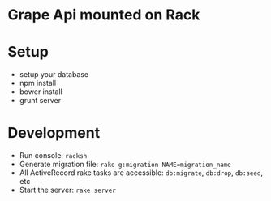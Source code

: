 Grape Api mounted on Rack
===
# Setup
* setup your database
* npm install
* bower install
* grunt server

# Development

* Run console: `racksh`
* Generate migration file: `rake g:migration NAME=migration_name`
* All ActiveRecord rake tasks are accessible: `db:migrate`, `db:drop`, `db:seed`, etc
* Start the server: `rake server`
